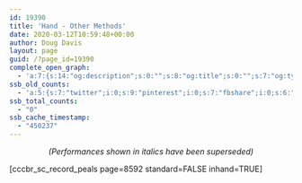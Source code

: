 ```yaml
---
id: 19390
title: 'Hand - Other Methods'
date: 2020-03-12T10:59:48+00:00
author: Doug Davis
layout: page
guid: /?page_id=19390
complete_open_graph:
  - 'a:7:{s:14:"og:description";s:0:"";s:8:"og:title";s:0:"";s:7:"og:type";s:0:"";s:12:"twitter:card";s:7:"summary";s:15:"twitter:creator";s:0:"";s:19:"twitter:description";s:0:"";s:8:"og:image";s:0:"";}'
ssb_old_counts:
  - 'a:5:{s:7:"twitter";i:0;s:9:"pinterest";i:0;s:7:"fbshare";i:0;s:6:"reddit";i:0;s:6:"tumblr";N;}'
ssb_total_counts:
  - "0"
ssb_cache_timestamp:
  - "450237"
---
```

<p style="text-align: center;">
  <em>(Performances shown in italics have been superseded)</em>
</p>

[cccbr\_sc\_record_peals page=8592 standard=FALSE inhand=TRUE]
